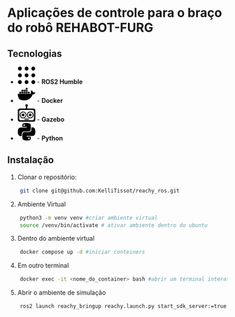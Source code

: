 # Aplicações de controle para o braço do robô REHABOT-FURG

## Tecnologias

- <img src="assets/ros.svg" alt="ROS2" width="40"/> - **ROS2 Humble**
- <img src="assets/docker.svg" alt="Docker" width="40"/> - **Docker**
- <img src="assets/probot.svg" alt="Gazebo" width="40"/> - **Gazebo**
- <img src="assets/python.svg" alt="Python" width="40"/> - **Python**



## Instalação
1. Clonar o repositório:
```bash 
    git clone git@github.com:KelliTissot/reachy_ros.git
```

2. Ambiente Virtual
```bash
    python3 -m venv venv #criar ambiente virtual
    source /venv/bin/activate # ativar ambiente dentro do ubuntu

```

3. Dentro do ambiente virtual
```bash
    docker compose up -d #iniciar conteiners
```
4. Em outro terminal
```bash
    docker exec -it <nome_do_container> bash #abrir um terminal interativo dentro do conteiner em execução
```
5. Abrir o ambiente de simulação
```bash
    ros2 launch reachy_bringup reachy.launch.py start_sdk_server:=true gazebo:=true start_rviz:=true
```
